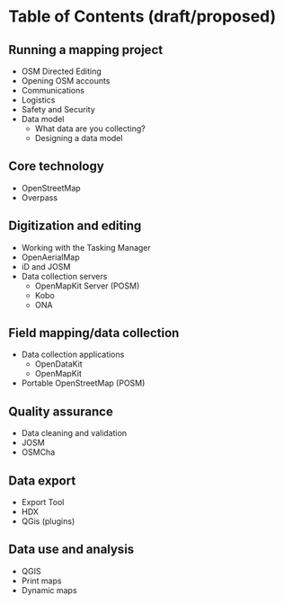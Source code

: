 # Table of Contents (draft/proposed)

## Running a mapping project
* OSM Directed Editing
* Opening OSM accounts
* Communications
* Logistics
* Safety and Security
* Data model
  * What data are you collecting?
  * Designing a data model

## Core technology
* OpenStreetMap
* Overpass

## Digitization and editing
* Working with the Tasking Manager
* OpenAerialMap
* iD and JOSM
* Data collection servers
  * OpenMapKit Server (POSM)
  * Kobo
  * ONA

## Field mapping/data collection
* Data collection applications
  * OpenDataKit
  * OpenMapKit
* Portable OpenStreetMap (POSM)

## Quality assurance
* Data cleaning and validation
* JOSM
* OSMCha

## Data export
* Export Tool
* HDX
* QGis (plugins)

## Data use and analysis
* QGIS
* Print maps
* Dynamic maps

